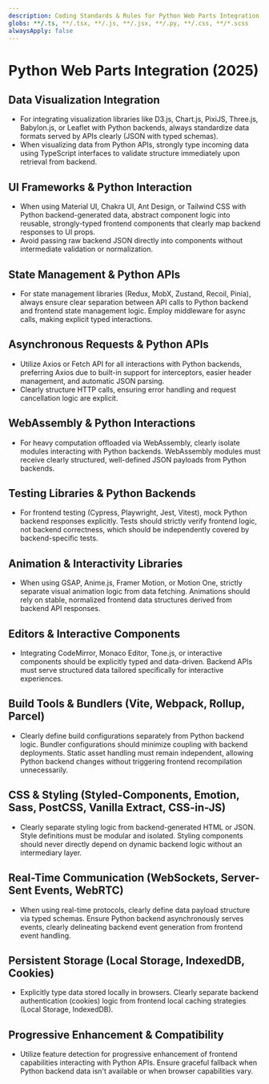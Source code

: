 ```yaml
---
description: Coding Standards & Rules for Python Web Parts Integration 2025 
globs: **/.ts, **/.tsx, **/.js, **/.jsx, **/.py, **/.css, **/*.scss 
alwaysApply: false
---
```


# Python Web Parts Integration (2025)

## Data Visualization Integration

* For integrating visualization libraries like D3.js, Chart.js, PixiJS, Three.js, Babylon.js, or Leaflet with Python backends, always standardize data formats served by APIs clearly (JSON with typed schemas).
* When visualizing data from Python APIs, strongly type incoming data using TypeScript interfaces to validate structure immediately upon retrieval from backend.

## UI Frameworks & Python Interaction

* When using Material UI, Chakra UI, Ant Design, or Tailwind CSS with Python backend-generated data, abstract component logic into reusable, strongly-typed frontend components that clearly map backend responses to UI props.
* Avoid passing raw backend JSON directly into components without intermediate validation or normalization.

## State Management & Python APIs

* For state management libraries (Redux, MobX, Zustand, Recoil, Pinia), always ensure clear separation between API calls to Python backend and frontend state management logic. Employ middleware for async calls, making explicit typed interactions.

## Asynchronous Requests & Python APIs

* Utilize Axios or Fetch API for all interactions with Python backends, preferring Axios due to built-in support for interceptors, easier header management, and automatic JSON parsing.
* Clearly structure HTTP calls, ensuring error handling and request cancellation logic are explicit.

## WebAssembly & Python Interactions

* For heavy computation offloaded via WebAssembly, clearly isolate modules interacting with Python backends. WebAssembly modules must receive clearly structured, well-defined JSON payloads from Python backends.

## Testing Libraries & Python Backends

* For frontend testing (Cypress, Playwright, Jest, Vitest), mock Python backend responses explicitly. Tests should strictly verify frontend logic, not backend correctness, which should be independently covered by backend-specific tests.

## Animation & Interactivity Libraries

* When using GSAP, Anime.js, Framer Motion, or Motion One, strictly separate visual animation logic from data fetching. Animations should rely on stable, normalized frontend data structures derived from backend API responses.

## Editors & Interactive Components

* Integrating CodeMirror, Monaco Editor, Tone.js, or interactive components should be explicitly typed and data-driven. Backend APIs must serve structured data tailored specifically for interactive experiences.

## Build Tools & Bundlers (Vite, Webpack, Rollup, Parcel)

* Clearly define build configurations separately from Python backend logic. Bundler configurations should minimize coupling with backend deployments. Static asset handling must remain independent, allowing Python backend changes without triggering frontend recompilation unnecessarily.

## CSS & Styling (Styled-Components, Emotion, Sass, PostCSS, Vanilla Extract, CSS-in-JS)

* Clearly separate styling logic from backend-generated HTML or JSON. Style definitions must be modular and isolated. Styling components should never directly depend on dynamic backend logic without an intermediary layer.

## Real-Time Communication (WebSockets, Server-Sent Events, WebRTC)

* When using real-time protocols, clearly define data payload structure via typed schemas. Ensure Python backend asynchronously serves events, clearly delineating backend event generation from frontend event handling.

## Persistent Storage (Local Storage, IndexedDB, Cookies)

* Explicitly type data stored locally in browsers. Clearly separate backend authentication (cookies) logic from frontend local caching strategies (Local Storage, IndexedDB).

## Progressive Enhancement & Compatibility

* Utilize feature detection for progressive enhancement of frontend capabilities interacting with Python APIs. Ensure graceful fallback when Python backend data isn't available or when browser capabilities vary.